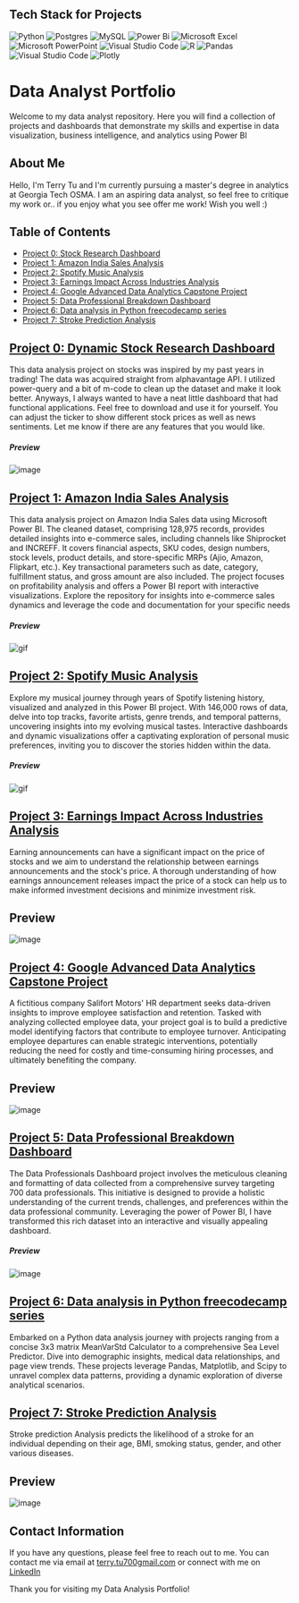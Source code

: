 ## Tech Stack for Projects
![Python](https://img.shields.io/badge/python-3670A0?style=for-the-badge&logo=python&logoColor=ffdd54)
![Postgres](https://img.shields.io/badge/postgres-%23316192.svg?style=for-the-badge&logo=postgresql&logoColor=white)
![MySQL](https://img.shields.io/badge/mysql-%2300f.svg?style=for-the-badge&logo=mysql&logoColor=white)
![Power Bi](https://img.shields.io/badge/power_bi-F2C811?style=for-the-badge&logo=powerbi&logoColor=black)
![Microsoft Excel](https://img.shields.io/badge/Microsoft_Excel-217346?style=for-the-badge&logo=microsoft-excel&logoColor=white)
![Microsoft PowerPoint](https://img.shields.io/badge/Microsoft_PowerPoint-B7472A?style=for-the-badge&logo=microsoft-powerpoint&logoColor=white)
![Visual Studio Code](https://img.shields.io/badge/Visual%20Studio%20Code-0078d7.svg?style=for-the-badge&logo=visual-studio-code&logoColor=white)
![R](https://img.shields.io/badge/r-%23276DC3.svg?style=for-the-badge&logo=r&logoColor=white)
![Pandas](https://img.shields.io/badge/pandas-%23150458.svg?style=for-the-badge&logo=pandas&logoColor=white)
![Visual Studio Code](https://img.shields.io/badge/Visual%20Studio%20Code-0078d7.svg?style=for-the-badge&logo=visual-studio-code&logoColor=white)
![Plotly](https://img.shields.io/badge/Plotly-3F4F75.svg?style=for-the-badge&logo=Plotly&logoColor=white)

# Data Analyst Portfolio
Welcome to my data analyst repository. Here you will find a collection of projects and dashboards that demonstrate my skills and expertise in data visualization, business intelligence, and analytics using Power BI

## About Me
Hello, I'm Terry Tu and I'm currently pursuing a master's degree in analytics at Georgia Tech OSMA. I am an aspiring data analyst, so feel free to critique my work or.. if you enjoy what you see offer me work! Wish you well :)

## Table of Contents
- [Project 0: Stock Research Dashboard](https://github.com/ttu700/Stock-Research-Dashboard)
- [Project 1: Amazon India Sales Analysis](https://github.com/ttu700/Amazon-India-Sales-Analysis)
- [Project 2: Spotify Music Analysis](https://github.com/ttu700/Spotify-Music-Analysis)
- [Project 3: Earnings Impact Across Industries Analysis](https://github.com/ttu700/Earnings-Impact-Across-Industries-Analysis)
- [Project 4: Google Advanced Data Analytics Capstone Project](https://github.com/ttu700/Google-Advanced-Data-Analytics-Capstone-Project)
- [Project 5: Data Professional Breakdown Dashboard](https://github.com/ttu700/Data-Professional-Breakdown-Dashboard/)
- [Project 6: Data analysis in Python freecodecamp series](https://github.com/ttu700/Data-analysis-in-Python-Projects)
- [Project 7: Stroke Prediction Analysis](https://github.com/ttu700/Stroke-prediction-Analysis)

## [Project 0: Dynamic Stock Research Dashboard](https://github.com/ttu700/Stock-Research-Dashboard)
This data analysis project on stocks was inspired by my past years in trading! The data was acquired straight from alphavantage API. I utilized power-query and a bit of m-code to clean up the dataset and make it look better. Anyways, I always wanted to have a neat little dashboard that had functional applications. Feel free to download and use it for yourself. You can adjust the ticker to show different stock prices as well as news sentiments. Let me know if there are any features that you would like. 

##### Preview
![image](https://github.com/ttu700/Stock-Research-Dashboard/blob/main/Stock%20Research%20Dashboard/stockshowcase.gif)

## [Project 1: Amazon India Sales Analysis](https://github.com/ttu700/Amazon-India-Sales-Analysis)
This data analysis project on Amazon India Sales data using Microsoft Power BI. The cleaned dataset, comprising 128,975 records, provides detailed insights into e-commerce sales, including channels like Shiprocket and INCREFF. It covers financial aspects, SKU codes, design numbers, stock levels, product details, and store-specific MRPs (Ajio, Amazon, Flipkart, etc.). Key transactional parameters such as date, category, fulfillment status, and gross amount are also included. The project focuses on profitability analysis and offers a Power BI report with interactive visualizations. Explore the repository for insights into e-commerce sales dynamics and leverage the code and documentation for your specific needs

##### Preview
![gif](https://github.com/ttu700/Amazon-India-Sales-Analysis/blob/main/showcase.gif)

## [Project 2: Spotify Music Analysis](https://github.com/ttu700/Spotify-Music-Analysis)
Explore my musical journey through years of Spotify listening history, visualized and analyzed in this Power BI project. With 146,000 rows of data, delve into top tracks, favorite artists, genre trends, and temporal patterns, uncovering insights into my evolving musical tastes. Interactive dashboards and dynamic visualizations offer a captivating exploration of personal music preferences, inviting you to discover the stories hidden within the data.

##### Preview
![gif](https://github.com/ttu700/Spotify-Music-Analysis/blob/main/spotifyprojectshowcase.gif?raw=true)

## [Project 3: Earnings Impact Across Industries Analysis](https://github.com/ttu700/Earnings-Impact-Across-Industries-Analysis)
Earning announcements can have a significant impact on the price of stocks and we aim to understand the relationship between earnings announcements and the stock's price. A thorough understanding of how earnings announcement releases impact the price of a stock can help us to make informed investment decisions and minimize investment risk.
## Preview
![image](https://github.com/ttu700/Data-Analyst-Portfolio/assets/68859758/f39b6528-347e-4aad-a2f1-4cd826be5981)

## [Project 4: Google Advanced Data Analytics Capstone Project](https://github.com/ttu700/Google-Advanced-Data-Analytics-Capstone-Project)
A fictitious company Salifort Motors' HR department seeks data-driven insights to improve employee satisfaction and retention. Tasked with analyzing collected employee data, your project goal is to build a predictive model identifying factors that contribute to employee turnover. Anticipating employee departures can enable strategic interventions, potentially reducing the need for costly and time-consuming hiring processes, and ultimately benefiting the company.

## Preview
![image](https://github.com/ttu700/Data-Analyst-Portfolio/assets/68859758/56730ff4-8d5f-4812-886f-e052c0605789)

## [Project 5: Data Professional Breakdown Dashboard](https://github.com/ttu700/Data-Professional-Breakdown-Dashboard/)
The Data Professionals Dashboard project involves the meticulous cleaning and formatting of data collected from a comprehensive survey targeting 700 data professionals. This initiative is designed to provide a holistic understanding of the current trends, challenges, and preferences within the data professional community. Leveraging the power of Power BI, I have transformed this rich dataset into an interactive and visually appealing dashboard.
##### Preview
![image](https://raw.githubusercontent.com/ttu700/Data-Professional-Breakdown-Dashboard/main/dashboard_gif.gif)

## [Project 6: Data analysis in Python freecodecamp series](https://github.com/ttu700/Data-analysis-in-Python-Projects)
Embarked on a Python data analysis journey with projects ranging from a concise 3x3 matrix MeanVarStd Calculator to a comprehensive Sea Level Predictor. Dive into demographic insights, medical data relationships, and page view trends. These projects leverage Pandas, Matplotlib, and Scipy to unravel complex data patterns, providing a dynamic exploration of diverse analytical scenarios.

## [Project 7: Stroke Prediction Analysis](https://github.com/ttu700/Stroke-prediction-Analysis)
Stroke prediction Analysis predicts the likelihood of a stroke for an individual depending on their age, BMI, smoking status, gender, and other various diseases.
## Preview
![image](https://github.com/ttu700/Data-Analyst-Portfolio/assets/68859758/51df3b02-6bdd-43bd-8df0-3f1f4fba3150)



## Contact Information

If you have any questions, please feel free to reach out to me. You can contact me via email at [terry.tu700gmail.com](mailto:terry.tu700gmail.com) or connect with me on [LinkedIn](https://www.linkedin.com/in/tuterry/)

Thank you for visiting my Data Analysis Portfolio!
